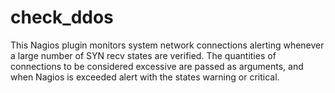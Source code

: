 # check_ddos
This Nagios plugin monitors system network connections alerting whenever a large number of SYN recv states are verified. The quantities of connections to be considered excessive are passed as arguments, and when Nagios is exceeded alert with the states warning or critical.
